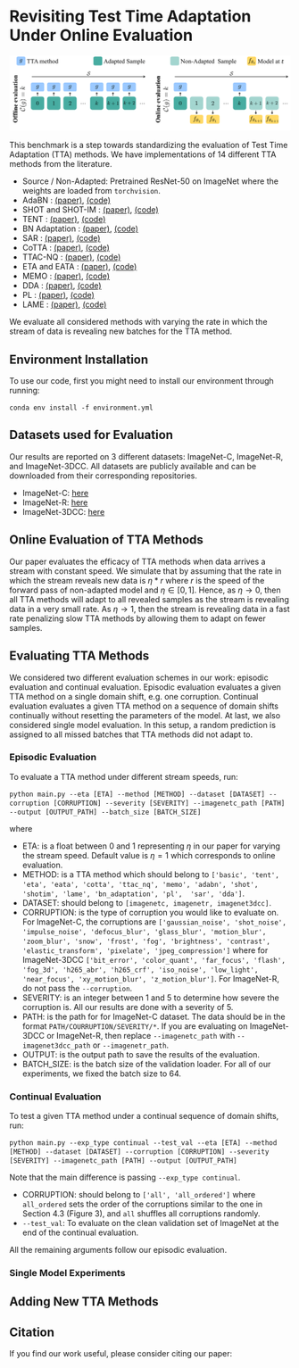 <!-- # Online_Test_Time_Adaptation -->
# Revisiting Test Time Adaptation Under Online Evaluation

![plot](./pipeline.png)

This benchmark is a step towards standardizing the evaluation of Test Time Adaptation (TTA) methods. We have implementations of 14 different TTA methods from the literature. 

- Source / Non-Adapted: Pretrained ResNet-50 on ImageNet where the weights are loaded from `torchvision`. 
- AdaBN : [(paper)](https://arxiv.org/abs/1603.04779), [(code)](https://github.com/erlendd/ddan)
- SHOT and SHOT-IM : [(paper)](https://arxiv.org/abs/2002.08546), [(code)](https://github.com/fiveai/LAME/blob/master/src/adaptation/shot.py)
- TENT :  [(paper)](https://openreview.net/pdf?id=uXl3bZLkr3c), [(code)](https://github.com/DequanWang/tent)
- BN Adaptation : [(paper)](https://arxiv.org/pdf/2006.16971v1.pdf), [(code)](https://github.com/bethgelab/robustness/tree/main/examples/batchnorm)
- SAR :  [(paper)](https://openreview.net/forum?id=g2YraF75Tj), [(code)](https://github.com/mr-eggplant/SAR)
- CoTTA : [(paper)](https://arxiv.org/abs/2203.13591), [(code)](https://github.com/qinenergy/cotta)
- TTAC-NQ : [(paper)](https://openreview.net/forum?id=g2YraF75Tj), [(code)](https://github.com/Gorilla-Lab-SCUT/TTAC)
- ETA and EATA : [(paper)](https://arxiv.org/abs/2204.02610), [(code)](https://github.com/mr-eggplant/EATA) 
- MEMO :  [(paper)](https://arxiv.org/abs/2110.09506), [(code)](https://github.com/zhangmarvin/memo)
- DDA : [(paper)](https://arxiv.org/abs/2207.03442), [(code)](https://github.com/shiyegao/DDA)
- PL : [(paper)](https://www.researchgate.net/publication/280581078_Pseudo-Label_The_Simple_and_Efficient_Semi-Supervised_Learning_Method_for_Deep_Neural_Networks), [(code)](https://github.com/fiveai/LAME/blob/master/src/adaptation/pseudo_label.py)
- LAME :  [(paper)](https://openaccess.thecvf.com/content/CVPR2022/papers/Boudiaf_Parameter-Free_Online_Test-Time_Adaptation_CVPR_2022_paper.pdf), [(code)](https://github.com/fiveai/LAME)

We evaluate all considered methods with varying the rate in which the stream of data is revealing new batches for the TTA method.

## Environment Installation
To use our code, first you might need to install our environment through running:

```
conda env install -f environment.yml
```

## Datasets used for Evaluation
Our results are reported on 3 different datasets: ImageNet-C, ImageNet-R, and ImageNet-3DCC. 
All datasets are publicly available and can be downloaded from their corresponding repositories. 
- ImageNet-C: [here](https://github.com/hendrycks/robustness)
- ImageNet-R: [here](https://github.com/hendrycks/imagenet-r)
- ImageNet-3DCC: [here](https://github.com/EPFL-VILAB/3DCommonCorruptions)

## Online Evaluation of TTA Methods
Our paper evaluates the efficacy of TTA methods when data arrives a stream with constant speed.
We simulate that by assuming that the rate in which the stream reveals new data is $\eta * r$ where $r$ is the speed of the forward pass of non-adapted model and $\eta \in [0, 1]$. Hence, as $\eta \rightarrow 0$, then all TTA methods will adapt to all revealed samples as the stream is revealing data in a very small rate.
As $\eta \rightarrow 1$, then the stream is revealing data in a fast rate penalizing slow TTA methods by allowing them to adapt on fewer samples.

## Evaluating TTA Methods
We considered two different evaluation schemes in our work: episodic evaluation and continual evaluation.
Episodic evaluation evaluates a given TTA method on a single domain shift, e.g. one corruption. 
Continual evaluation evaluates a given TTA method on a sequence of domain shifts continually without resetting the parameters of the model.
At last, we also considered single model evaluation. In this setup, a random prediction is assigned to all missed batches that TTA methods did not adapt to.

### Episodic Evaluation
To evaluate a TTA method under different stream speeds, run:
```
python main.py --eta [ETA] --method [METHOD] --dataset [DATASET] --corruption [CORRUPTION] --severity [SEVERITY] --imagenetc_path [PATH] --output [OUTPUT_PATH] --batch_size [BATCH_SIZE]
```
where
- ETA: is a float between 0 and 1 representing $\eta$ in our paper for varying the stream speed. Default value is $\eta = 1$ which corresponds to online evaluation.
- METHOD: is a TTA method which should belong to `['basic', 'tent', 'eta', 'eata', 'cotta', 'ttac_nq', 'memo', 'adabn', 'shot', 'shotim', 'lame', 'bn_adaptation', 'pl',  'sar', 'dda']`.
- DATASET: should belong to `[imagenetc, imagenetr, imagenet3dcc]`.
- CORRUPTION: is the type of corruption you would like to evaluate on. For ImageNet-C, the corruptions are `['gaussian_noise', 'shot_noise', 'impulse_noise', 'defocus_blur', 'glass_blur', 'motion_blur', 'zoom_blur', 'snow', 'frost', 'fog', 'brightness', 'contrast', 'elastic_transform', 'pixelate', 'jpeg_compression']` where for ImageNet-3DCC `['bit_error', 'color_quant', 'far_focus', 'flash', 'fog_3d', 'h265_abr', 'h265_crf', 'iso_noise', 'low_light', 'near_focus', 'xy_motion_blur', 'z_motion_blur']`. For ImageNet-R, do not pass the `--corruption`.
- SEVERITY: is an integer between 1 and 5 to determine how severe the corruption is. All our results are done with a severity of 5.
- PATH: is the path for for ImageNet-C dataset. The data should be in the format `PATH/COURRUPTION/SEVERITY/*`. If you are evaluating on ImageNet-3DCC or ImageNet-R, then replace `--imagenetc_path` with `--imagenet3dcc_path` or `--imagenetr_path`.
- OUTPUT: is the output path to save the results of the evaluation.
- BATCH_SIZE: is the batch size of the validation loader. For all of our experiments, we fixed the batch size to 64. 


### Continual Evaluation
To test a given TTA method under a continual sequence of domain shifts, run:
```
python main.py --exp_type continual --test_val --eta [ETA] --method [METHOD] --dataset [DATASET] --corruption [CORRUPTION] --severity [SEVERITY] --imagenetc_path [PATH] --output [OUTPUT_PATH]
```
Note that the main difference is passing `--exp_type continual`. 
- CORRUPTION: should belong to `['all', 'all_ordered']` where `all_ordered` sets the order of the corruptions similar to the one in Section 4.3 (Figure 3), and `all` shuffles all corruptions randomly. 
- `--test_val`: To evaluate on the clean validation set of ImageNet at the end of the continual evaluation.

All the remaining arguments follow our episodic evaluation.

### Single Model Experiments

## Adding New TTA Methods


## Citation
If you find our work useful, please consider citing our paper:




